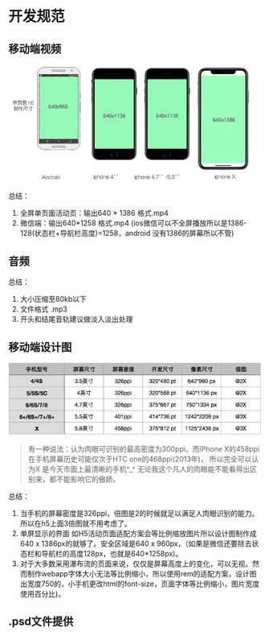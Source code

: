 
# 开发规范

## 移动端视频
![视频尺寸](./images/dev-pixel2.jpg)


总结：
1. 全屏单页面活动页：输出640 * 1386  格式.mp4
2. 微信端：输出640*1258  格式.mp4
(ios微信可以不全屏播放所以是1386-128(状态栏+导航栏高度)=1258，android
没有1386的屏幕所以不管)

## 音频

总结：
1. 大小压缩至80kb以下
2. 文件格式 .mp3
3. 开头和结尾音轨建议做淡入淡出处理

## 移动端设计图
![手机尺寸](./images/dev-pixel1.jpg)

> 有一种说法：认为肉眼可识别的最高密度为300ppi。而iPhone X的458ppi在手机屏幕历史可能仅次于HTC one的468ppi(2013年)， 所以完全可以认为X 是今天市面上最清晰的手机^_^ 无论我这个凡人的肉眼能不能看得出区别来，都不能影响它的傲娇。

总结：
1. 当手机的屏幕密度是326ppi，倍图是2的时候就足以满足人肉眼识别的能力。所以在h5上面3倍图就不用考虑了。
2. 单屏显示的界面 如H5活动页面适配方案会等比例缩放图片所以设计图制作成640 x 1386px的就够了。安全区域是640 x 960px，（如果是微信还要除去状态栏和导航栏的高度128px，也就是640*1258px)。
3. 对于大多数采用瀑布流的页面来说，仅仅是屏幕高度上的变化，可以无视。然而制作webapp字体大小无法等比例缩小，所以使用rem的适配方案，设计图出宽度750的，小手机更改html的font-size，页面字体等比例缩小，图片宽度使用百分比)。


## .psd文件提供